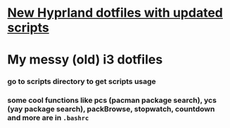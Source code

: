 # [New Hyprland dotfiles with updated scripts](https://github.com/sahaj-b/dotfiles)
# My messy (old) i3 dotfiles
### go to scripts directory to get scripts usage
### some cool functions like pcs (pacman package search), ycs (yay package search), packBrowse, stopwatch, countdown and more are in `.bashrc`
